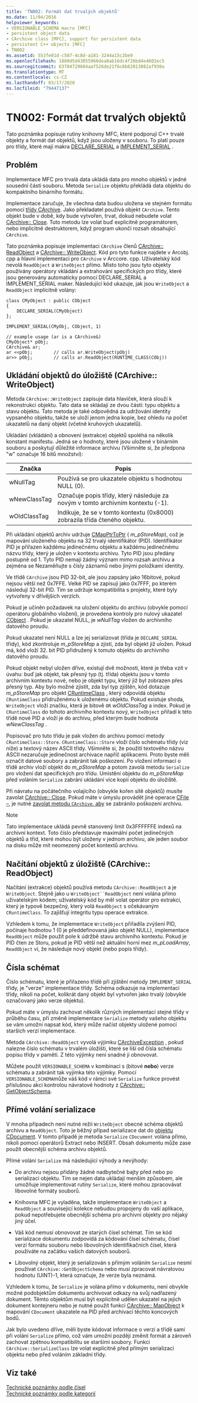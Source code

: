 ```yaml
---
title: 'TN002: Formát dat trvalých objektů'
ms.date: 11/04/2016
helpviewer_keywords:
- VERSIONABLE_SCHEMA macro [MFC]
- persistent object data
- CArchive class [MFC], support for persistent data
- persistent C++ objects [MFC]
- TN002
ms.assetid: 553fe01d-c587-4c8d-a181-3244a15c2be9
ms.openlocfilehash: 1880d5d43055966dea8ab16dc4f26bd4e4602ec5
ms.sourcegitcommit: 63784729604aaf526de21f6c6b62813882af930a
ms.translationtype: MT
ms.contentlocale: cs-CZ
ms.lasthandoff: 03/17/2020
ms.locfileid: "79447137"
---
```

# <a name="tn002-persistent-object-data-format"></a>TN002: Formát dat trvalých objektů

Tato poznámka popisuje rutiny knihovny MFC, které podporují C++ trvalé objekty a formát dat objektů, když jsou uloženy v souboru. To platí pouze pro třídy, které mají makra [DECLARE_SERIAL](../mfc/reference/run-time-object-model-services.md#declare_serial) a [IMPLEMENT_SERIAL](../mfc/reference/run-time-object-model-services.md#implement_serial) .

## <a name="the-problem"></a>Problém

Implementace MFC pro trvalá data ukládá data pro mnoho objektů v jedné sousední části souboru. Metoda `Serialize` objektu překládá data objektu do kompaktního binárního formátu.

Implementace zaručuje, že všechna data budou uložena ve stejném formátu pomocí [třídy CArchive](../mfc/reference/carchive-class.md). Jako překladatel používá objekt `CArchive`. Tento objekt bude v době, kdy bude vytvořen, trvat, dokud nebudete volat [CArchive:: Close](../mfc/reference/carchive-class.md#close). Tuto metodu lze volat buď explicitně programátorem, nebo implicitně destruktorem, když program ukončí rozsah obsahující `CArchive`.

Tato poznámka popisuje implementaci `CArchive` členů [CArchive:: ReadObject](../mfc/reference/carchive-class.md#readobject) a [CArchive:: WriteObject](../mfc/reference/carchive-class.md#writeobject). Kód pro tyto funkce najdete v Arcobj. cpp a hlavní implementaci pro `CArchive` v Arccore. cpp. Uživatelský kód nevolá `ReadObject` a `WriteObject` přímo. Místo toho jsou tyto objekty používány operátory vkládání a extrahování specifických pro třídy, které jsou generovány automaticky pomocí DECLARE_SERIAL a IMPLEMENT_SERIAL maker. Následující kód ukazuje, jak jsou `WriteObject` a `ReadObject` implicitně volány:

```
class CMyObject : public CObject
{
    DECLARE_SERIAL(CMyObject)
};

IMPLEMENT_SERIAL(CMyObj, CObject, 1)

// example usage (ar is a CArchive&)
CMyObject* pObj;
CArchive& ar;
ar <<pObj;        // calls ar.WriteObject(pObj)
ar>> pObj;        // calls ar.ReadObject(RUNTIME_CLASS(CObj))
```

## <a name="saving-objects-to-the-store-carchivewriteobject"></a>Ukládání objektů do úložiště (CArchive:: WriteObject)

Metoda `CArchive::WriteObject` zapisuje data hlaviček, která slouží k rekonstrukci objektu. Tato data se skládají ze dvou částí: typu objektu a stavu objektu. Tato metoda je také odpovědná za udržování identity vypsaného objektu, takže se uloží jenom jedna kopie, bez ohledu na počet ukazatelů na daný objekt (včetně kruhových ukazatelů).

Ukládání (vkládání) a obnovení (extrakce) objektů spoléhá na několik konstant manifestu. Jedná se o hodnoty, které jsou uložené v binárním souboru a poskytují důležité informace archivu (Všimněte si, že předpona "w" označuje 16 bitů množství):

|Značka|Popis|
|---------|-----------------|
|wNullTag|Používá se pro ukazatele objektu s hodnotou NULL (0).|
|wNewClassTag|Označuje popis třídy, který následuje za novým v tomto archivním kontextu (-1).|
|wOldClassTag|Indikuje, že se v tomto kontextu (0x8000) zobrazila třída čteného objektu.|

Při ukládání objektů archiv udržuje [CMapPtrToPtr](../mfc/reference/cmapptrtoptr-class.md) ( *m_pStoreMap*), což je mapování uloženého objektu na 32 trvalý identifikátor (PID). Identifikátor PID je přiřazen každému jedinečnému objektu a každému jedinečnému názvu třídy, který je uložen v kontextu archivu. Tyto PID jsou předány postupně od 1. Tyto PID nemají žádný význam mimo rozsah archivu a zejména se Nezaměňujte s čísly záznamů nebo jinými položkami identity.

Ve třídě `CArchive` jsou PID 32-bit, ale jsou zapsány jako 16bitové, pokud nejsou větší než 0x7FFE. Velké PID se zapisují jako 0x7FFF, po kterém následují 32-bit PID. Tím se udržuje kompatibilita s projekty, které byly vytvořeny v dřívějších verzích.

Pokud je učiněn požadavek na uložení objektu do archivu (obvykle pomocí operátoru globálního vložení), je provedena kontroly pro nulový ukazatel [CObject](../mfc/reference/cobject-class.md) . Pokud je ukazatel NULL, je *wNullTag* vložen do archivního datového proudu.

Pokud ukazatel není NULL a lze jej serializovat (třída je `DECLARE_SERIAL` třídy), kód zkontroluje *m_pStoreMap* a zjistí, zda byl objekt již uložen. Pokud má, kód vloží 32. bit PID přidružený k tomuto objektu do archivního datového proudu.

Pokud objekt nebyl uložen dříve, existují dvě možnosti, které je třeba vzít v úvahu: buď jak objekt, tak přesný typ (tj. třída) objektu jsou v tomto archivním kontextu nové, nebo je objekt typu, který již byl zobrazen přes přesný typ. Aby bylo možné zjistit, zda byl typ zjištěn, kód dotazuje *m_pStoreMap* pro objekt [CRuntimeClass](../mfc/reference/cruntimeclass-structure.md) , který odpovídá objektu `CRuntimeClass` přidruženému k uloženému objektu. Pokud existuje shoda, `WriteObject` vloží značku, která je bitově `OR` *wOldClassTag* a index. Pokud je `CRuntimeClass` do tohoto archivního kontextu nový, `WriteObject` přiřadí k této třídě nové PID a vloží je do archivu, před kterým bude hodnota *wNewClassTag* .

Popisovač pro tuto třídu je pak vložen do archivu pomocí metody `CRuntimeClass::Store`. `CRuntimeClass::Store` vloží číslo schématu třídy (viz níže) a textový název ASCII třídy. Všimněte si, že použití textového názvu ASCII nezaručuje jedinečnost archivace napříč aplikacemi. Proto byste měli označit datové soubory a zabránit tak poškození. Po vložení informací o třídě archiv vloží objekt do *m_pStoreMap* a potom zavolá metodu `Serialize` pro vložení dat specifických pro třídu. Umístění objektu do *m_pStoreMap* před voláním `Serialize` zabrání ukládání více kopií objektu do úložiště.

Při návratu na počátečního volajícího (obvykle kořen sítě objektů) musíte zavolat [CArchive:: Close](../mfc/reference/carchive-class.md#close). Pokud máte v úmyslu provádět jiné operace [CFile –](../mfc/reference/cfile-class.md), je nutné [zavolat metodu `CArchive`, aby](../mfc/reference/carchive-class.md#flush) se zabránilo poškození archivu.

> [!NOTE]
>  Tato implementace ukládá pevně stanovený limit 0x3FFFFFFE indexů na archivní kontext. Toto číslo představuje maximální počet jedinečných objektů a tříd, které mohou být uloženy v jednom archivu, ale jeden soubor na disku může mít neomezený počet kontextů archivu.

## <a name="loading-objects-from-the-store-carchivereadobject"></a>Načítání objektů z úložiště (CArchive:: ReadObject)

Načítání (extrakce) objektů používá metodu `CArchive::ReadObject` a je `WriteObject`. Stejně jako u `WriteObject``ReadObject` není volána přímo uživatelským kódem; uživatelský kód by měl volat operátor pro extrakci, který je typově bezpečný, který volá `ReadObject` s očekávaným `CRuntimeClass`. To zajišťují integritu typu operace extrakce.

Vzhledem k tomu, že implementace `WriteObject` přiřadila zvýšení PID, počínaje hodnotou 1 (0 je předdefinovaná jako objekt NULL), implementace `ReadObject` může použít pole k údržbě stavu archivního kontextu. Pokud je PID čten ze Storu, pokud je PID větší než aktuální horní mez *m_pLoadArray*, `ReadObject` ví, že následuje nový objekt (nebo popis třídy).

## <a name="schema-numbers"></a>Čísla schémat

Číslo schématu, které je přiřazeno třídě při zjištění metody `IMPLEMENT_SERIAL` třídy, je "verze" implementace třídy. Schéma odkazuje na implementaci třídy, nikoli na počet, kolikrát daný objekt byl vytvořen jako trvalý (obvykle označovaný jako verze objektu).

Pokud máte v úmyslu zachovat několik různých implementací stejné třídy v průběhu času, při změně implementace `Serialize` metody vašeho objektu se vám umožní napsat kód, který může načíst objekty uložené pomocí starších verzí implementace.

Metoda `CArchive::ReadObject` vyvolá výjimku [CArchiveException](../mfc/reference/carchiveexception-class.md) , pokud nalezne číslo schématu v trvalém úložišti, které se liší od čísla schématu popisu třídy v paměti. Z této výjimky není snadné ji obnovovat.

Můžete použít `VERSIONABLE_SCHEMA` v kombinaci s (bitové **nebo**) verze schématu a zabránit tak vyjímka této výjimky. Pomocí `VERSIONABLE_SCHEMA`může váš kód v rámci své `Serialize` funkce provést příslušnou akci kontrolou návratové hodnoty z [CArchive:: GetObjectSchema](../mfc/reference/carchive-class.md#getobjectschema).

## <a name="calling-serialize-directly"></a>Přímé volání serializace

V mnoha případech není nutné režii `WriteObject` obecné schéma objektů archivu a `ReadObject`. Toto je běžný případ serializace dat do [objektu CDocument](../mfc/reference/cdocument-class.md). V tomto případě je metoda `Serialize` `CDocument` volána přímo, nikoli pomocí operátorů Extract nebo INSERT. Obsah dokumentu může zase použít obecnější schéma archivu objektů.

Přímé volání `Serialize` má následující výhody a nevýhody:

- Do archivu nejsou přidány žádné nadbytečné bajty před nebo po serializaci objektu. Tím se nejen data ukládají menším způsobem, ale umožňuje implementovat rutiny `Serialize`, které mohou zpracovávat libovolné formáty souborů.

- Knihovna MFC je vyladěna, takže implementace `WriteObject` a `ReadObject` a související kolekce nebudou propojeny do vaší aplikace, pokud nepotřebujete obecnější schéma pro archivní objekty pro nějaký jiný účel.

- Váš kód nemusí obnovovat ze starých čísel schémat. Tím se kód serializace dokumentu zodpovídá za kódování čísel schématu, čísel verzí formátu souboru nebo libovolných identifikačních čísel, která používáte na začátku vašich datových souborů.

- Libovolný objekt, který je serializován s přímým voláním `Serialize` nesmí používat `CArchive::GetObjectSchema` nebo musí zpracovat návratovou hodnotu (UINT)-1, která označuje, že verze byla neznámá.

Vzhledem k tomu, že `Serialize` je volána přímo v dokumentu, není obvykle možné podobjektům dokumentu archivovat odkazy na svůj nadřazený dokument. Těmto objektům musí být explicitně udělen ukazatel na jejich dokument kontejneru nebo je nutné použít funkci [CArchive:: MapObject](../mfc/reference/carchive-class.md#mapobject) k mapování `CDocument` ukazatele na PID před archivací těchto koncových bodů.

Jak bylo uvedeno dříve, měli byste kódovat informace o verzi a třídě sami při volání `Serialize` přímo, což vám umožní později změnit formát a zároveň zachovat zpětnou kompatibilitu se staršími soubory. Funkci `CArchive::SerializeClass` lze volat explicitně před přímým serializací objektu nebo před voláním základní třídy.

## <a name="see-also"></a>Viz také

[Technické poznámky podle čísel](../mfc/technical-notes-by-number.md)<br/>
[Technické poznámky podle kategorií](../mfc/technical-notes-by-category.md)
